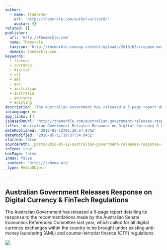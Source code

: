```yaml
---
author:
  - name: Traderman
    url: 'http://themerkle.com/author/writer8/'
    avatar: {}
related: []
publisher:
  url: 'http://themerkle.com'
  name: Themerkle
  favicon: 'http://themerkle.com/wp-content/uploads/2016/03/cropped-merkle-white-1-192x192.png'
  domain: themerkle.com
keywords:
  - fintech
  - currency
  - digital
  - ctf
  - aml
  - gst
  - australian
  - australia
  - advisory
  - existing
description: 'The Australian Government has released a 5-page report detailing its response to the recommendations made by the Australian Senate Economics References Committee last year, which called for all digital currency exchanges within the country to be brought under existing anti-money laundering (AML) and counter-terrorist finance (CTF) regulations.'
inLanguage: en
app_links: []
isBasedOnUrl: 'http://themerkle.com/australian-government-releases-response-on-digital-currency-fintech-regulations/'
title: 'Australian Government Releases Response on Digital Currency & FinTech Regulations'
datePublished: '2016-05-12T01:28:57.876Z'
dateModified: '2016-05-11T19:37:54.845Z'
starred: false
sourcePath: _posts/2016-05-12-australian-government-releases-response-on-digital-currency.md
inFeed: true
hasPage: false
inNav: false
_context: 'http://schema.org'
_type: MediaObject

---
```

<article style=""><h1>Australian Government Releases Response on Digital Currency &amp; FinTech Regulations</h1><p>The Australian Government has released a 5-page report detailing its response to the recommendations made by the Australian Senate Economics References Committee last year, which called for all digital currency exchanges within the country to be brought under existing anti-money laundering (AML) and counter-terrorist finance (CTF) regulations.</p><img src="http://themerkle.com/wp-content/uploads/2016/05/shutterstock_269290358.jpg" /></article>